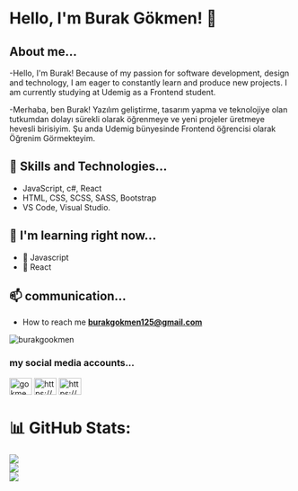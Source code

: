 # Hello, I'm Burak Gökmen! 👋   

## About me...

-Hello, I'm Burak! Because of my passion for software development, design and technology, I am eager to constantly learn and produce new projects. I am currently studying at Udemig as a Frontend student.

-Merhaba, ben Burak! Yazılım geliştirme, tasarım yapma ve teknolojiye olan tutkumdan dolayı sürekli olarak öğrenmeye ve yeni projeler üretmeye hevesli birisiyim. Şu anda Udemig bünyesinde Frontend öğrencisi olarak Öğrenim Görmekteyim.


## 🚀 Skills and Technologies...

- JavaScript, c#, React
- HTML, CSS, SCSS, SASS, Bootstrap
- VS Code, Visual Studio.

## 🌱 I'm learning right now...

- 🎯 Javascript
- 🚀 React

## 📫 communication...

- How to reach me **burakgokmen125@gmail.com**
  
<p align="left"> <img src="https://komarev.com/ghpvc/?username=burakgookmen&label=Profile%20views&color=0e75b6&style=flat" alt="burakgookmen" /> </p>

<h3 align="left">my social media accounts...</h3>
<p align="left">
<a href="https://twitter.com/gokmeenburak" target="blank"><img align="center" src="https://raw.githubusercontent.com/rahuldkjain/github-profile-readme-generator/master/src/images/icons/Social/twitter.svg" alt="gokmeenburak" height="30" width="40" /></a>
<a href="https://linkedin.com/in/https://www.linkedin.com/in/burak-g%c3%b6kmen-327b4b293/" target="blank"><img align="center" src="https://raw.githubusercontent.com/rahuldkjain/github-profile-readme-generator/master/src/images/icons/Social/linked-in-alt.svg" alt="https://www.linkedin.com/in/burak-g%c3%b6kmen-327b4b293/" height="30" width="40" /></a>
<a href="https://instagram.com/https://www.instagram.com/burakgookmen/" target="blank"><img align="center" src="https://raw.githubusercontent.com/rahuldkjain/github-profile-readme-generator/master/src/images/icons/Social/instagram.svg" alt="https://www.instagram.com/burakgookmen/" height="30" width="40" /></a>
</p>

# 📊 GitHub Stats:
![](https://github-readme-stats.vercel.app/api?username=burakgookmen&theme=dark&hide_border=false&include_all_commits=false&count_private=false)<br/>
![](https://github-readme-streak-stats.herokuapp.com/?user=burakgookmen&theme=dark&hide_border=false)<br/>
![](https://github-readme-stats.vercel.app/api/top-langs/?username=burakgookmen&theme=dark&hide_border=false&include_all_commits=false&count_private=false&layout=compact)

<!-- Proudly created with GPRM ( https://gprm.itsvg.in ) -->

